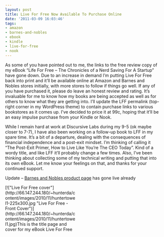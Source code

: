 ```yaml
---
layout: post
title: Live For Free Now Available To Purchase Online
date: '2011-03-09 16:03:46'
tags:
- amazon
- barnes-and-nobles
- ebook
- kindle
- live-for-free
- nook
---
```



As some of you have pointed out to me, the links to the free review copy of my eBook “Life For Free – The Chronicles of a Nerd Saving For A Startup” have gone down. Due to an increase in demand I’m putting Live For Free back into print and it’ll be available online at Amazon and Barnes and Nobles stores initially, with more stores to follow if things go well. If any of you have purchased it, please do leave an honest review and rating. It’s invaluable for me to know how my books are being accepted as well as for others to know what they are getting into. I’ll update the LFF permalink (top-right corner in my WordPress theme) to contain purchase links to various bookstores as it comes up. I’ve decided to price it at 99c, hoping that it’ll be an easy impulse purchase from your Kindle or Nook.

While I remain hard at work at Discursive Labs during my 9-5 (ok maybe closer to 7-7), I have also been working on a follow-up book to LFF in my spare time. It’s a bit of a departure, dealing with the consequences of financial independence and a post-exit mindset. I’m thinking of calling it “The Post-Exit Primer, How to Live Like You’re The CEO Today”. Kind of a wordy title, and like LFF it’ll probably change a few times. Also, I’ve been thinking about collecting some of my technical writing and putting that into its own eBook. Let me know your feelings on that, and thanks for your continued support.

Update – [Barnes and Nobles product page](http://search.barnesandnoble.com/books/e/2940012269249/?itm=6&USRI=live+for+free) has gone live already

<div class="wp-caption alignnone" id="attachment_806" style="width: 231px">[!["Live For Free cover"](http://66.147.244.180/~hunterda/content/images/2010/11/huntertowel1-225x300.jpg "Live For Free - Front Cover")](http://66.147.244.180/~hunterda/content/images/2010/11/huntertowel1.jpg)This is the title page and cover for my eBook Live For Free

</div>
